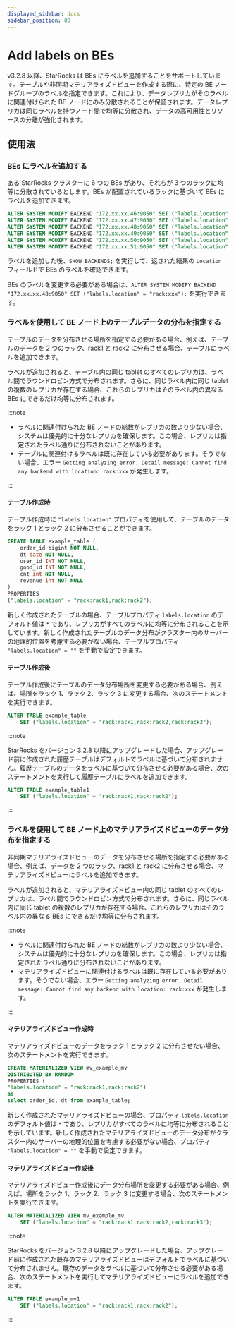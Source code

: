 ```yaml
---
displayed_sidebar: docs
sidebar_position: 80
---
```


# Add labels on BEs

v3.2.8 以降、StarRocks は BEs にラベルを追加することをサポートしています。テーブルや非同期マテリアライズドビューを作成する際に、特定の BE ノードグループのラベルを指定できます。これにより、データレプリカがそのラベルに関連付けられた BE ノードにのみ分散されることが保証されます。データレプリカは同じラベルを持つノード間で均等に分散され、データの高可用性とリソースの分離が強化されます。

## 使用法

### BEs にラベルを追加する

ある StarRocks クラスターに 6 つの BEs があり、それらが 3 つのラックに均等に分散されているとします。BEs が配置されているラックに基づいて BEs にラベルを追加できます。

```SQL
ALTER SYSTEM MODIFY BACKEND "172.xx.xx.46:9050" SET ("labels.location" = "rack:rack1");
ALTER SYSTEM MODIFY BACKEND "172.xx.xx.47:9050" SET ("labels.location" = "rack:rack1");
ALTER SYSTEM MODIFY BACKEND "172.xx.xx.48:9050" SET ("labels.location" = "rack:rack2");
ALTER SYSTEM MODIFY BACKEND "172.xx.xx.49:9050" SET ("labels.location" = "rack:rack2");
ALTER SYSTEM MODIFY BACKEND "172.xx.xx.50:9050" SET ("labels.location" = "rack:rack3");
ALTER SYSTEM MODIFY BACKEND "172.xx.xx.51:9050" SET ("labels.location" = "rack:rack3");
```

ラベルを追加した後、`SHOW BACKENDS;` を実行して、返された結果の `Location` フィールドで BEs のラベルを確認できます。

BEs のラベルを変更する必要がある場合は、`ALTER SYSTEM MODIFY BACKEND "172.xx.xx.48:9050" SET ("labels.location" = "rack:xxx");` を実行できます。

### ラベルを使用して BE ノード上のテーブルデータの分布を指定する

テーブルのデータを分布させる場所を指定する必要がある場合、例えば、テーブルのデータを 2 つのラック、rack1 と rack2 に分布させる場合、テーブルにラベルを追加できます。

ラベルが追加されると、テーブル内の同じ tablet のすべてのレプリカは、ラベル間でラウンドロビン方式で分布されます。さらに、同じラベル内に同じ tablet の複数のレプリカが存在する場合、これらのレプリカはそのラベル内の異なる BEs にできるだけ均等に分布されます。

:::note

- ラベルに関連付けられた BE ノードの総数がレプリカの数より少ない場合、システムは優先的に十分なレプリカを確保します。この場合、レプリカは指定されたラベル通りに分布されないことがあります。
- テーブルに関連付けるラベルは既に存在している必要があります。そうでない場合、エラー `Getting analyzing error. Detail message: Cannot find any backend with location: rack:xxx` が発生します。

:::

#### テーブル作成時

テーブル作成時に `"labels.location"` プロパティを使用して、テーブルのデータをラック 1 とラック 2 に分布させることができます。

```SQL
CREATE TABLE example_table (
    order_id bigint NOT NULL,
    dt date NOT NULL,
    user_id INT NOT NULL,
    good_id INT NOT NULL,
    cnt int NOT NULL,
    revenue int NOT NULL
)
PROPERTIES
("labels.location" = "rack:rack1,rack:rack2");
```

新しく作成されたテーブルの場合、テーブルプロパティ `labels.location` のデフォルト値は `*` であり、レプリカがすべてのラベルに均等に分布されることを示しています。新しく作成されたテーブルのデータ分布がクラスター内のサーバーの地理的位置を考慮する必要がない場合、テーブルプロパティ `"labels.location" = ""` を手動で設定できます。

#### テーブル作成後

テーブル作成後にテーブルのデータ分布場所を変更する必要がある場合、例えば、場所をラック 1、ラック 2、ラック 3 に変更する場合、次のステートメントを実行できます。

```SQL
ALTER TABLE example_table
    SET ("labels.location" = "rack:rack1,rack:rack2,rack:rack3");
```

:::note

StarRocks をバージョン 3.2.8 以降にアップグレードした場合、アップグレード前に作成された履歴テーブルはデフォルトでラベルに基づいて分布されません。履歴テーブルのデータをラベルに基づいて分布させる必要がある場合、次のステートメントを実行して履歴テーブルにラベルを追加できます。

```SQL
ALTER TABLE example_table1
    SET ("labels.location" = "rack:rack1,rack:rack2");
```

:::

### ラベルを使用して BE ノード上のマテリアライズドビューのデータ分布を指定する

非同期マテリアライズドビューのデータを分布させる場所を指定する必要がある場合、例えば、データを 2 つのラック、rack1 と rack2 に分布させる場合、マテリアライズドビューにラベルを追加できます。

ラベルが追加されると、マテリアライズドビュー内の同じ tablet のすべてのレプリカは、ラベル間でラウンドロビン方式で分布されます。さらに、同じラベル内に同じ tablet の複数のレプリカが存在する場合、これらのレプリカはそのラベル内の異なる BEs にできるだけ均等に分布されます。

:::note

- ラベルに関連付けられた BE ノードの総数がレプリカの数より少ない場合、システムは優先的に十分なレプリカを確保します。この場合、レプリカは指定されたラベル通りに分布されないことがあります。
- マテリアライズドビューに関連付けるラベルは既に存在している必要があります。そうでない場合、エラー `Getting analyzing error. Detail message: Cannot find any backend with location: rack:xxx` が発生します。

:::

#### マテリアライズドビュー作成時

マテリアライズドビューのデータをラック 1 とラック 2 に分布させたい場合、次のステートメントを実行できます。

```SQL
CREATE MATERIALIZED VIEW mv_example_mv
DISTRIBUTED BY RANDOM
PROPERTIES (
"labels.location" = "rack:rack1,rack:rack2")
as 
select order_id, dt from example_table;
```

新しく作成されたマテリアライズドビューの場合、プロパティ `labels.location` のデフォルト値は `*` であり、レプリカがすべてのラベルに均等に分布されることを示しています。新しく作成されたマテリアライズドビューのデータ分布がクラスター内のサーバーの地理的位置を考慮する必要がない場合、プロパティ `"labels.location" = ""` を手動で設定できます。

#### マテリアライズドビュー作成後

マテリアライズドビュー作成後にデータ分布場所を変更する必要がある場合、例えば、場所をラック 1、ラック 2、ラック 3 に変更する場合、次のステートメントを実行できます。

```SQL
ALTER MATERIALIZED VIEW mv_example_mv
    SET ("labels.location" = "rack:rack1,rack:rack2,rack:rack3");
```

:::note

StarRocks をバージョン 3.2.8 以降にアップグレードした場合、アップグレード前に作成された既存のマテリアライズドビューはデフォルトでラベルに基づいて分布されません。既存のデータをラベルに基づいて分布させる必要がある場合、次のステートメントを実行してマテリアライズドビューにラベルを追加できます。

```SQL
ALTER TABLE example_mv1
    SET ("labels.location" = "rack:rack1,rack:rack2");
```

:::